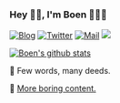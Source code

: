 ### Hey 🤚🏻, I'm Boen 👨🏻‍💻

<div>
  <a href="https://boenfu.cn"><img src="https://img.shields.io/badge/www.boenfu.cn-black" alt="Blog" /></a>
  <a href="https://twitter.com/boenfu"><img src="https://img.shields.io/badge/boenfu-blue?style=flat&logo=Twitter&logoColor=white"  alt="Twitter"/></a>
  <a href="mailto:sonebobo@gmail.com"><img src="https://img.shields.io/badge/-sonebobo%E2%9C%A8-06f?style=flat&logo=Gmail&logoColor=white" alt="Mail" /></a>
  <img src="https://komarev.com/ghpvc/?username=boenfu&color=yellow" />
</div>

[![Boen's github stats](https://github-readme-stats.vercel.app/api?username=boenfu&count_private=true&show_icons=true)](https://github.com/anuraghazra/github-readme-stats)

🐳 Few words, many deeds.

🥱 [More boring content.](https://github.com/boenfu/boenfu/tree/68efd1d462ccedaa22fc366d4eff71b563649b07)
